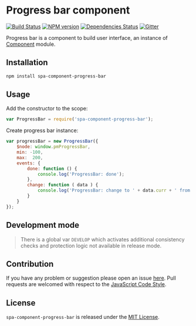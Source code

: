 Progress bar component
======================

[![Build Status](https://img.shields.io/travis/spasdk/component-progress-bar.svg?style=flat-square)](https://travis-ci.org/spasdk/component-progress-bar)
[![NPM version](https://img.shields.io/npm/v/spa-component-progress-bar.svg?style=flat-square)](https://www.npmjs.com/package/spa-component-progress-bar)
[![Dependencies Status](https://img.shields.io/david/spasdk/component-progress-bar.svg?style=flat-square)](https://david-dm.org/spasdk/component-progress-bar)
[![Gitter](https://img.shields.io/badge/gitter-join%20chat-blue.svg?style=flat-square)](https://gitter.im/DarkPark/spasdk)


Progress bar is a component to build user interface, an instance of [Component](https://github.com/spasdk/component) module.


## Installation ##

```bash
npm install spa-component-progress-bar
```


## Usage ##

Add the constructor to the scope:

```js
var ProgressBar = require('spa-component-progress-bar');
```

Create progress bar instance:

```js
var progressBar = new ProgressBar({
    $node: window.pmProgressBar,
    min: -100,
    max:  200,
    events: {
        done: function () {
            console.log('ProgressBar: done');
        },
        change: function ( data ) {
            console.log('ProgressBar: change to ' + data.curr + ' from ' + data.prev);
        }
    }
});
```


## Development mode ##

> There is a global var `DEVELOP` which activates additional consistency checks and protection logic not available in release mode.


## Contribution ##

If you have any problem or suggestion please open an issue [here](https://github.com/spasdk/component-progress-bar/issues).
Pull requests are welcomed with respect to the [JavaScript Code Style](https://github.com/DarkPark/jscs).


## License ##

`spa-component-progress-bar` is released under the [MIT License](license.md).
